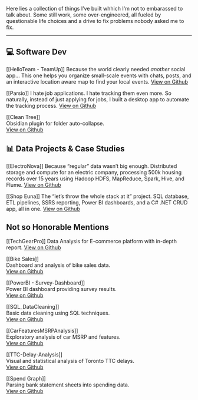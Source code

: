 
Here lies a collection of things I’ve built whhich I'm not to embarassed to talk about. Some still work, some over-engineered, all fueled by questionable life choices and a drive to fix problems nobody asked me to fix.

---

## 💻 Software Dev

[[HelloTeam - TeamUp]]
Because the world clearly needed _another_ social app... This one helps you organize small-scale events with chats, posts, and an interactive location aware map to find your local events.
[View on Github](https://github.com/monamoe/TeamUp)

[[Parsio]]
I hate job applications. I hate tracking them even more. So naturally, instead of just applying for jobs, I built a desktop app to automate the tracking process.
[View on Github](https://github.com/abdulrahman-khan/Parsio)

[[Clean Tree]]  
Obsidian plugin for folder auto-collapse.  
[View on Github](https://github.com/abdulrahman-khan/Clean-Tree)  



## 📊 Data Projects & Case Studies


[[ElectroNova]]
Because “regular” data wasn’t big enough. Distributed storage and compute for an electric company, processing 500k housing records over 15 years using Hadoop HDFS, MapReduce, Spark, Hive, and Flume.
[View on Github](https://github.com/abdulrahman-khan/ImplementingBigData_ElectroNova)  

[[Shop Euna]]
The “let’s throw the whole stack at it” project. SQL database, ETL pipelines, SSRS reporting, Power BI dashboards, and a C# .NET CRUD app, all in one.
[View on Github](https://github.com/abdulrahman-khan/ShopEuna-TechStackShowcase)  


## Not so Honorable Mentions

[[TechGearPro]] 
Data Analysis for E-commerce platform with in-depth report.
[View on Github](https://github.com/abdulrahman-khan/TechGearPro_CaseStudy)  

[[Bike Sales]]  
Dashboard and analysis of bike sales data.  
[View on Github](https://github.com/abdulrahman-khan/BikeSales_CaseStudy)  

[[PowerBI - Survey-Dashboard]]  
Power BI dashboard providing survey results.  
[View on Github](https://github.com/abdulrahman-khan/PowerBI---Survey-Dashboard)  

[[SQL_DataCleaning]]  
Basic data cleaning using SQL techniques.  
[View on Github](https://github.com/abdulrahman-khan/SQL_DataCleaning)  

[[CarFeaturesMSRPAnalysis]]  
Exploratory analysis of car MSRP and features.  
[View on Github](https://github.com/abdulrahman-khan/CarFeaturesMSRPAnalysis)  

[[TTC-Delay-Analysis]]  
Visual and statistical analysis of Toronto TTC delays.  
[View on Github](https://github.com/abdulrahman-khan/TTC-Delay-Analysis)  

[[Spend Graph]]  
Parsing bank statement sheets into spending data.  
[View on Github](https://github.com/abdulrahman-khan/spend-graph)  


